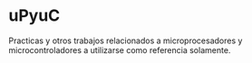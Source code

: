 # uPyuC
Practicas y otros trabajos relacionados a microprocesadores y microcontroladores a utilizarse como referencia solamente.
